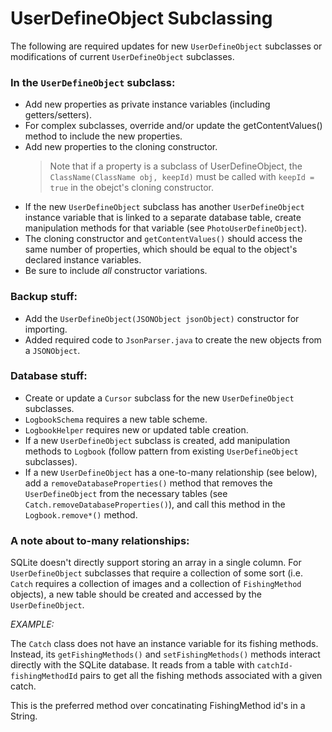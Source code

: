 UserDefineObject Subclassing
============================

The following are required updates for new `UserDefineObject` subclasses or modifications of current `UserDefineObject` subclasses.
	
### In the `UserDefineObject` subclass:
* Add new properties as private instance variables (including getters/setters).
* For complex subclasses, override and/or update the getContentValues() method to include the new properties.
* Add new properties to the cloning constructor.
  > Note that if a property is a subclass of UserDefineObject, the `ClassName(ClassName obj, keepId)` must be called with `keepId = true` in the obejct's cloning constructor.
* If the new `UserDefineObject` subclass has another `UserDefineObject` instance variable that is linked to a separate database table, create manipulation methods for that variable (see `PhotoUserDefineObject`).
* The cloning constructor and `getContentValues()` should access the same number of properties, which should be equal to the object's declared instance variables.
* Be sure to include *all* constructor variations.

### Backup stuff:
* Add the `UserDefineObject(JSONObject jsonObject)` constructor for importing.
* Added required code to `JsonParser.java` to create the new objects from a `JSONObject`.
	
### Database stuff:
* Create or update a `Cursor` subclass for the new `UserDefineObject` subclasses.
* `LogbookSchema` requires a new table scheme.
* `LogbookHelper` requires new or updated table creation.
* If a new `UserDefineObject` subclass is created, add manipulation methods to `Logbook` (follow pattern from existing `UserDefineObject` subclasses).
* If a new `UserDefineObject` has a one-to-many relationship (see below), add a `removeDatabaseProperties()` method that removes the `UserDefineObject` from the necessary tables (see `Catch.removeDatabaseProperties()`), and call this method in the `Logbook.remove*()` method.

### A note about to-many relationships:
SQLite doesn't directly support storing an array in a single column.  For `UserDefineObject` subclasses that require a collection of some sort (i.e. `Catch` requires a collection of images and a collection of `FishingMethod` objects), a new table should be created and accessed by the `UserDefineObject`.

*EXAMPLE:*

The `Catch` class does not have an instance variable for its fishing methods.  Instead, its `getFishingMethods()` and `setFishingMethods()` methods interact directly with the SQLite database.  It reads from a table with `catchId-fishingMethodId` pairs to get all the fishing methods associated with a given catch.

This is the preferred method over concatinating FishingMethod id's in a String.
